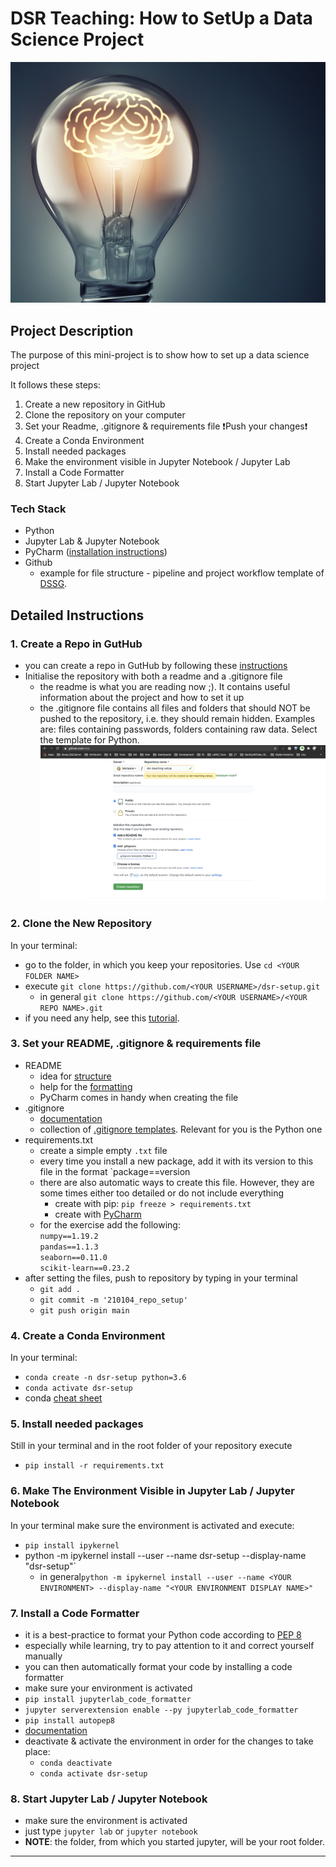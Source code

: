 # DSR Teaching: How to SetUp a Data Science Project


![image](./assets/image.jpg)

## Project Description
The purpose of this mini-project is to show how to set up a data science project

It follows these steps: 
1. Create a new repository in GitHub
2. Clone the repository on your computer
3. Set your Readme, .gitignore & requirements file
    ❗️Push your changes❗️
4. Create a Conda Environment
5. Install needed packages
6. Make the environment visible in Jupyter Notebook / Jupyter Lab
7. Install a Code Formatter
8. Start Jupyter Lab / Jupyter Notebook
            
 
### Tech Stack 
* Python
* Jupyter Lab & Jupyter Notebook
* PyCharm ([installation instructions](https://www.jetbrains.com/help/pycharm/installation-guide.html))
* Github
    * example for file structure - pipeline and project workflow template of  [DSSG](https://github.com/dssg/hitchhikers-guide/tree/master/sources/curriculum/0_before_you_start/pipelines-and-project-workflow). 

## Detailed Instructions 

### 1. Create a Repo in GutHub

* you can create a repo in GutHub by following these [instructions](https://docs.github.com/en/free-pro-team@latest/github/getting-started-with-github/create-a-repo
)
* Initialise the repository with both a readme and a .gitignore file
    * the readme is what you are reading now ;). It contains useful information about the project and how to set it up
    * the .gitignore file contains all files and folders that should NOT be pushed to the repository, i.e. they should remain hidden. Examples are: files containing passwords, folders containing raw data. Select the template for Python.  
![readme_gitignore](./assets/readme_gitignore.png)


### 2. Clone the New Repository
In your terminal:
* go to the folder, in which you keep your repositories. Use `cd <YOUR FOLDER NAME>`
* execute `git clone https://github.com/<YOUR USERNAME>/dsr-setup.git`
    * in general `git clone https://github.com/<YOUR USERNAME>/<YOUR REPO NAME>.git`
* if you need any help, see this [tutorial](https://help.github.com/articles/cloning-a-repository/).


### 3. Set your README, .gitignore & requirements file
* README
    * idea for [structure](https://github.com/Iskriyana/data-science-project-template)
    * help for the [formatting](https://docs.github.com/en/free-pro-team@latest/github/writing-on-github/basic-writing-and-formatting-syntax)
    * PyCharm comes in handy when creating the file
* .gitignore
    * [documentation](https://git-scm.com/docs/gitignore)
    * collection of [.gitignore templates](https://github.com/github/gitignore). Relevant for you is the Python one
* requirements.txt
    * create a simple empty `.txt` file
    * every time you install a new package, add it with its version to this file in the format `package==version
    * there are also automatic ways to create this file. However, they are some times either too detailed or do not include everything
        * create with pip: `pip freeze > requirements.txt`
        * create with [PyCharm](https://www.jetbrains.com/help/pycharm/managing-dependencies.html#configure-requirements)
    * for the exercise add the following:\
    `numpy==1.19.2` \
    `pandas==1.1.3` \
    `seaborn==0.11.0` \
    `scikit-learn==0.23.2`
* after setting the files, push to repository by typing in your terminal
    * `git add .`
    * `git commit -m '210104_repo_setup'`
    * `git push origin main`
    
### 4. Create a Conda Environment
In your terminal: 
* `conda create -n dsr-setup python=3.6`
* `conda activate dsr-setup`
* conda [cheat sheet](https://docs.conda.io/projects/conda/en/4.6.0/_downloads/52a95608c49671267e40c689e0bc00ca/conda-cheatsheet.pdf)

### 5. Install needed packages
Still in your terminal and in the root folder of your repository execute
* `pip install -r requirements.txt`

### 6. Make The Environment Visible in Jupyter Lab / Jupyter Notebook
In your terminal make sure the environment is activated and execute:
* `pip install ipykernel`
* python -m ipykernel install --user --name dsr-setup --display-name "dsr-setup"`
    * in general`python -m ipykernel install --user --name <YOUR ENVIRONMENT> --display-name "<YOUR ENVIRONMENT DISPLAY NAME>"`

 
### 7. Install a Code Formatter
* it is a best-practice to format your Python code according to [PEP 8](https://www.python.org/dev/peps/pep-0008/)
* especially while learning, try to pay attention to it and correct yourself manually
* you can then automatically format your code by installing a code formatter
* make sure your environment is activated
* `pip install jupyterlab_code_formatter`
* `jupyter serverextension enable --py jupyterlab_code_formatter`
* `pip install autopep8`
* [documentation](https://jupyterlab-code-formatter.readthedocs.io/en/latest/installation.html#installation-step-1-installing-the-plugin-itself)
* deactivate & activate the environment in order for the changes to take place:
    * `conda deactivate`
    * `conda activate dsr-setup` 

### 8. Start Jupyter Lab / Jupyter Notebook
* make sure the environment is activated
* just type `jupyter lab` or `jupyter notebook`
* **NOTE**: the folder, from which you started jupyter, will be your root folder.

---


